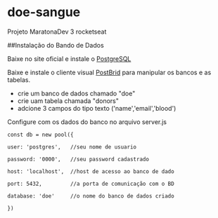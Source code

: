 # doe-sangue
Projeto MaratonaDev 3 rocketseat

##Instalação do Bando de Dados

Baixe no site oficial e instale o [PostgreSQL](https://www.postgresql.org/download/)

Baixe e instale o cliente visual [PostBrid](https://www.electronjs.org/apps/postbird) para manipular os bancos e as tabelas.

- crie um banco de dados chamado "doe"
- crie uam tabela chamada "donors"
- adcione 3 campos do tipo texto ('name','email','blood')

Configure com os dados do banco no arquivo server.js

    const db = new pool({ 
  
    user: 'postgres',   //seu nome de usuario
    
    password: '0000',   //seu password cadastrado
    
    host: 'localhost',  //host de acesso ao banco de dado
    
    port: 5432,         //a porta de comunicação com o BD
    
    database: 'doe'     //o nome do banco de dados criado 
    
    })
